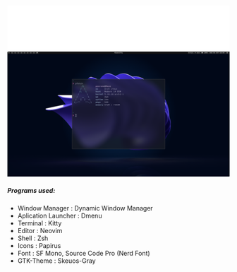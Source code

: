![image](dotpics/dothazelogo.png)
![image](dotpics/desktop.png)

##### Programs used:
- Window Manager : Dynamic Window Manager
- Aplication Launcher : Dmenu
- Terminal : Kitty
- Editor : Neovim
- Shell : Zsh
- Icons : Papirus
- Font : SF Mono, Source Code Pro (Nerd Font)
- GTK-Theme : Skeuos-Gray
